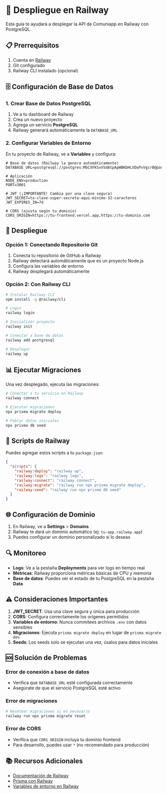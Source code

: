 # 🚀 Despliegue en Railway

Esta guía te ayudará a desplegar la API de Comuniapp en Railway con PostgreSQL.

## 📋 Prerrequisitos

1. Cuenta en [Railway](https://railway.app)
2. Git configurado
3. Railway CLI instalado (opcional)

## 🗄️ Configuración de Base de Datos

### 1. Crear Base de Datos PostgreSQL

1. Ve a tu dashboard de Railway
2. Crea un nuevo proyecto
3. Agrega un servicio **PostgreSQL**
4. Railway generará automáticamente la `DATABASE_URL`

### 2. Configurar Variables de Entorno

En tu proyecto de Railway, ve a **Variables** y configura:

```env
# Base de datos (Railway la genera automáticamente)
DATABASE_URL=postgresql://postgres:MbCXFKSxVSdAtpApWBKbHLVDoPvVgcrB@postgres.railway.internal:5432/railway

# Aplicación
NODE_ENV=production
PORT=3001

# JWT (¡IMPORTANTE! Cambia por una clave segura)
JWT_SECRET=tu-clave-super-secreta-aqui-minimo-32-caracteres
JWT_EXPIRES_IN=7d

# CORS (ajusta según tu dominio)
CORS_ORIGIN=https://tu-frontend.vercel.app,https://tu-dominio.com
```

## 🚀 Despliegue

### Opción 1: Conectando Repositorio Git

1. Conecta tu repositorio de GitHub a Railway
2. Railway detectará automáticamente que es un proyecto Node.js
3. Configura las variables de entorno
4. Railway desplegará automáticamente

### Opción 2: Con Railway CLI

```bash
# Instalar Railway CLI
npm install -g @railway/cli

# Login
railway login

# Inicializar proyecto
railway init

# Conectar a base de datos
railway add postgresql

# Desplegar
railway up
```

## 📊 Ejecutar Migraciones

Una vez desplegado, ejecuta las migraciones:

```bash
# Conectar a tu servicio en Railway
railway connect

# Ejecutar migraciones
npx prisma migrate deploy

# Poblar datos iniciales
npx prisma db seed
```

## 🔧 Scripts de Railway

Puedes agregar estos scripts a tu `package.json`:

```json
{
  "scripts": {
    "railway:deploy": "railway up",
    "railway:logs": "railway logs",
    "railway:connect": "railway connect",
    "railway:migrate": "railway run npx prisma migrate deploy",
    "railway:seed": "railway run npx prisma db seed"
  }
}
```

## 🌐 Configuración de Dominio

1. En Railway, ve a **Settings** > **Domains**
2. Railway te dará un dominio automático (ej: `tu-app.railway.app`)
3. Puedes configurar un dominio personalizado si lo deseas

## 🔍 Monitoreo

- **Logs**: Ve a la pestaña **Deployments** para ver logs en tiempo real
- **Métricas**: Railway proporciona métricas básicas de CPU y memoria
- **Base de datos**: Puedes ver el estado de tu PostgreSQL en la pestaña **Data**

## ⚠️ Consideraciones Importantes

1. **JWT_SECRET**: Usa una clave segura y única para producción
2. **CORS**: Configura correctamente los orígenes permitidos
3. **Variables de entorno**: Nunca commitees archivos `.env` con datos sensibles
4. **Migraciones**: Ejecuta `prisma migrate deploy` en lugar de `prisma migrate dev`
5. **Seeds**: Los seeds solo se ejecutan una vez, úsalos para datos iniciales

## 🆘 Solución de Problemas

### Error de conexión a base de datos

- Verifica que `DATABASE_URL` esté configurada correctamente
- Asegúrate de que el servicio PostgreSQL esté activo

### Error de migraciones

```bash
# Resetear migraciones si es necesario
railway run npx prisma migrate reset
```

### Error de CORS

- Verifica que `CORS_ORIGIN` incluya tu dominio frontend
- Para desarrollo, puedes usar `*` (no recomendado para producción)

## 📚 Recursos Adicionales

- [Documentación de Railway](https://docs.railway.app)
- [Prisma con Railway](https://www.prisma.io/docs/guides/deployment/deployment-guides/deploying-to-railway)
- [Variables de entorno en Railway](https://docs.railway.app/develop/variables)

